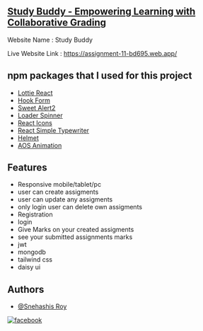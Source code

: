 ## [ Study Buddy - Empowering Learning with Collaborative Grading](https://assignment-11-bd695.web.app/)

Website Name : Study Buddy

Live Website Link : https://assignment-11-bd695.web.app/

## npm packages that I used for this project

- [Lottie React](https://www.npmjs.com/package/react-lottie)
- [Hook Form](https://react-hook-form.com/)
- [Sweet Alert2](https://sweetalert2.github.io/)
- [Loader Spinner](https://www.npmjs.com/package/react-loader-spinner)
- [React Icons](https://react-icons.github.io/react-icons/)
- [React Simple Typewriter](https://www.npmjs.com/package/react-simple-typewriter)
- [Helmet](https://www.npmjs.com/package/react-helmet)
- [AOS Animation](https://www.npmjs.com/package/aos)

## Features

- Responsive mobile/tablet/pc
- user can create assigments
- user can update any assigments
- only login user can delete own assigments
- Registration
- login
- Give Marks on your created assigments
- see your submitted assignments marks
- jwt
- mongodb
- tailwind css
- daisy ui

## Authors

- [@Snehashis Roy](https://github.com/snehashisroyofficial)

[![facebook](https://img.shields.io/badge/Facebook-Connect-brightgreen?style=for-the-badge&labelColor=black&logo=facebook)](https://www.facebook.com/Snehashisroy.official/)
